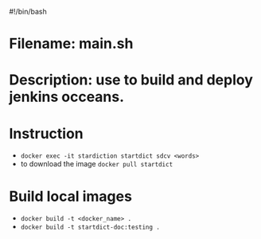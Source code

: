 #!/bin/bash
# Filename: main.sh
# Description: use to build and deploy jenkins occeans.
#

# Instruction
- `docker exec -it stardiction startdict sdcv <words>`
- to download the image 
  `docker pull startdict`

# Build local images 

- `docker build -t <docker_name> .`
- `docker build -t startdict-doc:testing .`
